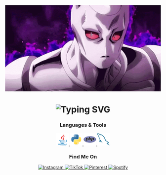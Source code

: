 <div align="center">
    <!-- Menampilkan GIF -->
    <img src="https://github.com/Kevin420-KS/Kevin420-KS/blob/main/a3d5892f2e8074c0f4631e457c7c534b.gif" alt="GIF Animation" width="600"/>
</div>

<div align="center">
    <!-- Menampilkan Teks Berjalan dengan ukuran lebih kecil -->
    <h1>
        <img src="https://readme-typing-svg.herokuapp.com?font=Jetbrains+mono&size=20&duration=3000&color=FF3333&center=true&vCenter=true&width=500&lines=キラークイーン+バイツァ・ダスト;Killer+Queen+Bite+to+Dust" alt="Typing SVG"/>
    </h1>
</div>

<!-- Languages and Tools -->
<h3 align="center">Languages & Tools</h3>
<p align="center" class="tools-container">
    <a href="https://github.com/Kevin420-KS/PBO" target="_blank" rel="noreferrer">
        <img src="https://raw.githubusercontent.com/devicons/devicon/master/icons/java/java-original.svg" alt="Java" width="40" height="40" class="tool-icon"/> 
    </a>
    <a href="https://www.python.org" target="_blank" rel="noreferrer">
        <img src="https://raw.githubusercontent.com/devicons/devicon/master/icons/python/python-original.svg" alt="Python" width="40" height="40" class="tool-icon"/> 
    </a>
    <a href="https://github.com/Kevin420-KS/DAA-UEU" target="_blank" rel="noreferrer">
        <img src="https://raw.githubusercontent.com/devicons/devicon/master/icons/php/php-original.svg" alt="PHP" width="40" height="40" class="tool-icon"/> 
    </a>
    <a href="https://www.mysql.com" target="_blank" rel="noreferrer">
        <img src="https://raw.githubusercontent.com/devicons/devicon/master/icons/mysql/mysql-original.svg" alt="MySQL" width="40" height="40" class="tool-icon"/> 
    </a>
</p>

<!-- Social Media Logos -->
<h3 align="center">Find Me On</h3>
<p align="center" class="social-container">
    <a href="https://www.instagram.com/no_logic_thinker/" target="_blank" rel="noreferrer">
        <img src="https://raw.githubusercontent.com/devicons/devicon/master/icons/instagram/instagram-original.svg" alt="Instagram" width="40" height="40" class="social-icon"/> 
    </a>
    <a href="https://www.tiktok.com/@ucup_3sgul?_t=8r4aA9SZe1Y&_r=1&fbclid=PAZXh0bgNhZW0CMTEAAaazggStxbB7Q0t-0ie3gAp5dRL1QCF7kP_IHTwVX-7hJUsU0lPCxDnR_EQ_aem_tMAhUDy-3nIJU1YK6yuh0w" target="_blank" rel="noreferrer">
        <img src="https://cdn-icons-png.flaticon.com/512/3046/3046120.png" alt="TikTok" width="40" height="40" class="social-icon"/> 
    </a>
    <a href="https://id.pinterest.com/KevinS420/" target="_blank" rel="noreferrer">
        <img src="https://cdn-icons-png.flaticon.com/512/145/145808.png" alt="Pinterest" width="40" height="40" class="social-icon"/> 
    </a>
    <a href="https://open.spotify.com/playlist/6j9auWzHjFTOchxzfELX2w?si=99b20b2896a54965" target="_blank" rel="noreferrer">
        <img src="https://cdn-icons-png.flaticon.com/512/2111/2111624.png" alt="Spotify" width="40" height="40" class="social-icon"/> 
    </a>
</p>
